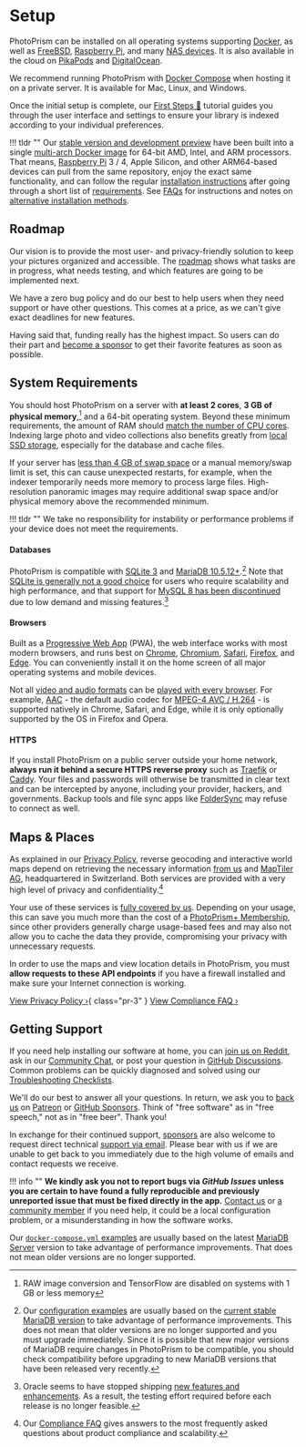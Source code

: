 # Setup

PhotoPrism can be installed on all operating systems supporting [Docker](https://store.docker.com/search?type=edition&offering=community), as well as [FreeBSD](ports/freebsd.md), [Raspberry Pi](raspberry-pi.md), and many [NAS devices](nas/synology.md). It is also available in the cloud on [PikaPods](cloud/pikapods.md) and [DigitalOcean](cloud/digitalocean.md).

We recommend running PhotoPrism with [Docker Compose](docker-compose.md) when hosting it on a private server. It is available for Mac, Linux, and Windows.

Once the initial setup is complete, our [First Steps 👣](../user-guide/first-steps.md) tutorial guides you through the user interface and settings to ensure your library is indexed according to your individual preferences.

!!! tldr ""
    Our [stable version and development preview](https://docs.photoprism.app/release-notes/) have been built into a
    single [multi-arch Docker image](https://link.photoprism.app/docker-hub) for 64-bit AMD, Intel,
    and ARM processors. That means, [Raspberry Pi](raspberry-pi.md) 3 / 4, Apple Silicon, and other ARM64-based
    devices can pull from the same repository, enjoy the exact same functionality, and can follow the regular
    [installation instructions](docker-compose.md) after going through a short list of [requirements](raspberry-pi.md).
    See [FAQs](faq.md) for instructions and notes on [alternative installation methods](faq.md#how-can-i-install-photoprism-without-docker).

## Roadmap

Our vision is to provide the most user- and privacy-friendly solution to keep your pictures organized and accessible.
The [roadmap](https://link.photoprism.app/roadmap) shows what tasks are in progress, 
what needs testing, and which features are going to be implemented next.

We have a zero bug policy and do our best to help users when they need support or have other questions.
This comes at a price, as we can't give exact deadlines for new features.

Having said that, funding really has the highest impact. So users can do their part and
[become a sponsor](https://photoprism.app/membership) to get their favorite features as soon as possible.

## System Requirements

You should host PhotoPrism on a server with **at least 2 cores**, **3 GB of physical memory**,[^1] and
a 64-bit operating system. Beyond these minimum requirements, the amount of RAM should [match the number of CPU cores](troubleshooting/performance.md#memory). Indexing large photo and video collections also benefits greatly from [local SSD storage](troubleshooting/performance.md#storage), especially for the database and cache files.

If your server has [less than 4 GB of swap space](troubleshooting/docker.md#adding-swap) or a manual
memory/swap limit is set, this can cause unexpected restarts, for example, when the indexer temporarily
needs more memory to process large files. High-resolution panoramic images may require additional swap space
and/or physical memory above the recommended minimum.

!!! tldr ""
    We take no responsibility for instability or performance problems if your device does not meet the requirements.

#### Databases ####

PhotoPrism is compatible with [SQLite 3](https://www.sqlite.org/) and [MariaDB 10.5.12+](https://mariadb.org/).[^2] Note that [SQLite is generally not a good choice](troubleshooting/sqlite.md) for users who require scalability and high performance, and that support for [MySQL 8 has been discontinued](https://github.com/photoprism/photoprism/issues/1764) due to low demand and missing features.[^3]

#### Browsers ####

Built as a [Progressive Web App](../user-guide/pwa.md) (PWA), the web interface works with most modern browsers, and runs best on [Chrome](https://www.google.com/chrome/), [Chromium](https://www.chromium.org/getting-involved/download-chromium), [Safari](https://www.apple.com/safari/), [Firefox](https://www.mozilla.org/en-US/firefox/all/#product-desktop-release), and [Edge](https://www.microsoft.com/en-us/edge).
You can conveniently install it on the home screen of all major operating systems and mobile devices.

Not all [video and audio formats](https://caniuse.com/?search=video%20format) can be [played with every browser](troubleshooting/browsers.md). For example, [AAC](https://caniuse.com/aac "Advanced Audio Coding") - the default audio codec for [MPEG-4 AVC / H.264](https://caniuse.com/avc "Advanced Video Coding") - is supported natively in Chrome, Safari, and Edge, while it is only optionally supported by the OS in Firefox and Opera.

#### HTTPS ####

If you install PhotoPrism on a public server outside your home network, **always run it behind a secure HTTPS reverse proxy** such as [Traefik](proxies/traefik.md) or [Caddy](proxies/caddy-2.md).
Your files and passwords will otherwise be transmitted in clear text and can be intercepted by anyone, 
including your provider, hackers, and governments. Backup tools and file sync apps like [FolderSync](https://foldersync.io/docs/faq/#https-connection-errors) 
may refuse to connect as well.

## Maps & Places

As explained in our [Privacy Policy](https://photoprism.app/privacy#section-7), reverse geocoding and interactive world maps depend on retrieving the necessary information [from us](https://photoprism.app/contact) and [MapTiler AG](https://www.maptiler.com/contacts/), headquartered in Switzerland. Both services are provided with a very high level of privacy and confidentiality.[^4]

Your use of these services is [fully covered by us](faq.md#are-the-keys-for-using-interactive-world-maps-provided-free-of-charge). Depending on your usage, this can save you much more than the cost of a [PhotoPrism+ Membership](https://photoprism.app/membership), since other providers generally charge usage-based fees and may also not allow you to cache the data they provide, compromising your privacy with unnecessary requests.

In order to use the maps and view location details in PhotoPrism, you must **allow requests to these API endpoints** if you have a firewall installed and make sure your Internet connection is working.

[View Privacy Policy ›](https://photoprism.app/privacy#section-7){ class="pr-3" } [View Compliance FAQ ›](https://photoprism.app/kb/compliance-faq#privacy)

## Getting Support

If you need help installing our software at home, you can [join us on Reddit](https://link.photoprism.app/reddit), ask in our [Community Chat](https://link.photoprism.app/chat), or post your question in [GitHub Discussions](https://link.photoprism.app/discussions). Common problems can be quickly diagnosed and solved using our [Troubleshooting Checklists](https://docs.photoprism.app/getting-started/troubleshooting/).

We'll do our best to answer all your questions. In return, we ask you to [back us](https://photoprism.app/membership) on [Patreon](https://link.photoprism.app/patreon) or [GitHub Sponsors](https://link.photoprism.app/sponsors).
Think of "free software" as in "free speech," not as in "free beer". Thank you!

In exchange for their continued support, [sponsors](https://photoprism.app/membership) are also welcome to request direct technical [support via email](mailto:sponsors@photoprism.app). Please bear with us if we are unable to get back to you immediately due to the high volume of emails and contact requests we receive.

!!! info ""
    **We kindly ask you not to report bugs via *GitHub Issues* unless you are certain to have found a fully reproducible and previously unreported issue that must be fixed directly in the app.**
    [Contact us](https://photoprism.app/contact) or [a community member](https://link.photoprism.app/discussions)
    if you need help, it could be a local configuration problem, or a misunderstanding in how the software works.

[^1]: RAW image conversion and TensorFlow are disabled on systems with 1 GB or less memory
[^2]: Our [configuration examples](https://dl.photoprism.app/docker/) are usually based on the [current stable MariaDB version](https://mariadb.com/kb/en/mariadb-server-release-dates/) to take advantage of performance improvements. This does not mean that older versions are no longer supported and you must upgrade immediately. Since it is possible that new major versions of MariaDB require changes in PhotoPrism to be compatible, you should check compatibility before upgrading to new MariaDB versions that have been released very recently.

Our [`docker-compose.yml` examples](https://dl.photoprism.app/docker/docker-compose.yml) are usually based on the latest [MariaDB Server](https://mariadb.com/kb/en/mariadb-server-release-dates/) version to take advantage of performance improvements. That does not mean older versions are no longer supported.
[^3]: Oracle seems to have stopped shipping [new features and enhancements](https://github.com/photoprism/photoprism/issues/1764). As a result, the testing effort required before each release is no longer feasible.
[^4]: Our [Compliance FAQ](https://photoprism.app/kb/compliance-faq#privacy) gives answers to the most frequently asked questions about product compliance and scalability.